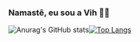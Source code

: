 ### Namastê, eu sou a Vih 👋👋

<!--
**V1t0r1a-C001/V1t0r1a-C001** is a ✨ _special_ ✨ repository because its `README.md` (this file) appears on your GitHub profile.

Here are some ideas to get you started:

- 🌱 I’m currently learning desenvolvimento web full stack ...
- 👯 I’m looking to collaborate on ...
- 🤔 I’m looking for help with ...
- 💬 Ask me about ...
- 📫 How to reach me: ...
- 😄 Pronouns: ...
- ⚡ Fun fact: ...
nightowl-->
![Anurag's GitHub stats](https://github-readme-stats.vercel.app/api?username=V1t0r1a-C001&count_private=true&theme=nightowl)[![Top Langs](https://github-readme-stats.vercel.app/api/top-langs/?username=V1t0r1a-C001&layout=compact&theme=nightowl)](https://github.com/anuraghazra/github-readme-stats)



